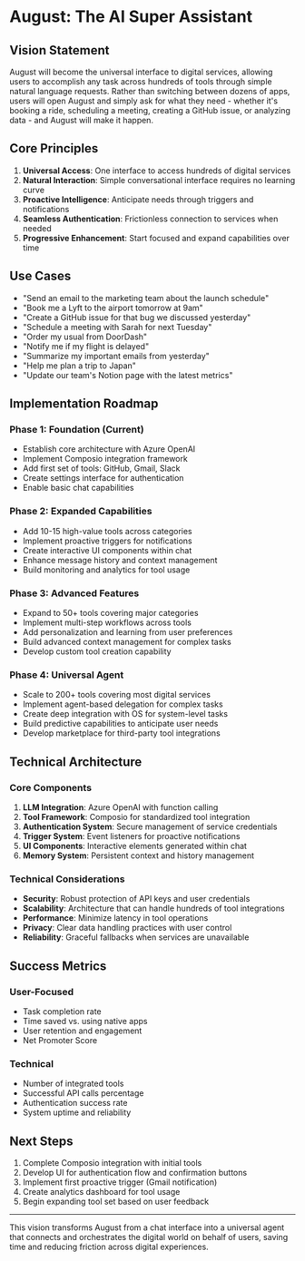 # August: The AI Super Assistant

## Vision Statement

August will become the universal interface to digital services, allowing users to accomplish any task across hundreds of tools through simple natural language requests. Rather than switching between dozens of apps, users will open August and simply ask for what they need - whether it's booking a ride, scheduling a meeting, creating a GitHub issue, or analyzing data - and August will make it happen.

## Core Principles

1. **Universal Access**: One interface to access hundreds of digital services
2. **Natural Interaction**: Simple conversational interface requires no learning curve
3. **Proactive Intelligence**: Anticipate needs through triggers and notifications
4. **Seamless Authentication**: Frictionless connection to services when needed
5. **Progressive Enhancement**: Start focused and expand capabilities over time

## Use Cases

- "Send an email to the marketing team about the launch schedule"
- "Book me a Lyft to the airport tomorrow at 9am"
- "Create a GitHub issue for that bug we discussed yesterday"
- "Schedule a meeting with Sarah for next Tuesday"
- "Order my usual from DoorDash"
- "Notify me if my flight is delayed"
- "Summarize my important emails from yesterday"
- "Help me plan a trip to Japan"
- "Update our team's Notion page with the latest metrics"

## Implementation Roadmap

### Phase 1: Foundation (Current)
- Establish core architecture with Azure OpenAI
- Implement Composio integration framework
- Add first set of tools: GitHub, Gmail, Slack
- Create settings interface for authentication
- Enable basic chat capabilities

### Phase 2: Expanded Capabilities
- Add 10-15 high-value tools across categories
- Implement proactive triggers for notifications
- Create interactive UI components within chat
- Enhance message history and context management
- Build monitoring and analytics for tool usage

### Phase 3: Advanced Features
- Expand to 50+ tools covering major categories
- Implement multi-step workflows across tools
- Add personalization and learning from user preferences
- Build advanced context management for complex tasks
- Develop custom tool creation capability

### Phase 4: Universal Agent
- Scale to 200+ tools covering most digital services
- Implement agent-based delegation for complex tasks
- Create deep integration with OS for system-level tasks
- Build predictive capabilities to anticipate user needs
- Develop marketplace for third-party tool integrations

## Technical Architecture

### Core Components
1. **LLM Integration**: Azure OpenAI with function calling
2. **Tool Framework**: Composio for standardized tool integration
3. **Authentication System**: Secure management of service credentials
4. **Trigger System**: Event listeners for proactive notifications
5. **UI Components**: Interactive elements generated within chat
6. **Memory System**: Persistent context and history management

### Technical Considerations
- **Security**: Robust protection of API keys and user credentials
- **Scalability**: Architecture that can handle hundreds of tool integrations
- **Performance**: Minimize latency in tool operations
- **Privacy**: Clear data handling practices with user control
- **Reliability**: Graceful fallbacks when services are unavailable

## Success Metrics

### User-Focused
- Task completion rate
- Time saved vs. using native apps
- User retention and engagement
- Net Promoter Score

### Technical
- Number of integrated tools
- Successful API calls percentage
- Authentication success rate
- System uptime and reliability

## Next Steps

1. Complete Composio integration with initial tools
2. Develop UI for authentication flow and confirmation buttons
3. Implement first proactive trigger (Gmail notification)
4. Create analytics dashboard for tool usage
5. Begin expanding tool set based on user feedback

---

This vision transforms August from a chat interface into a universal agent that connects and orchestrates the digital world on behalf of users, saving time and reducing friction across digital experiences.